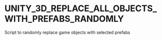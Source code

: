 # UNITY_3D_REPLACE_ALL_OBJECTS_WITH_PREFABS_RANDOMLY
Script to randomly replace game objects with selected prefabs
